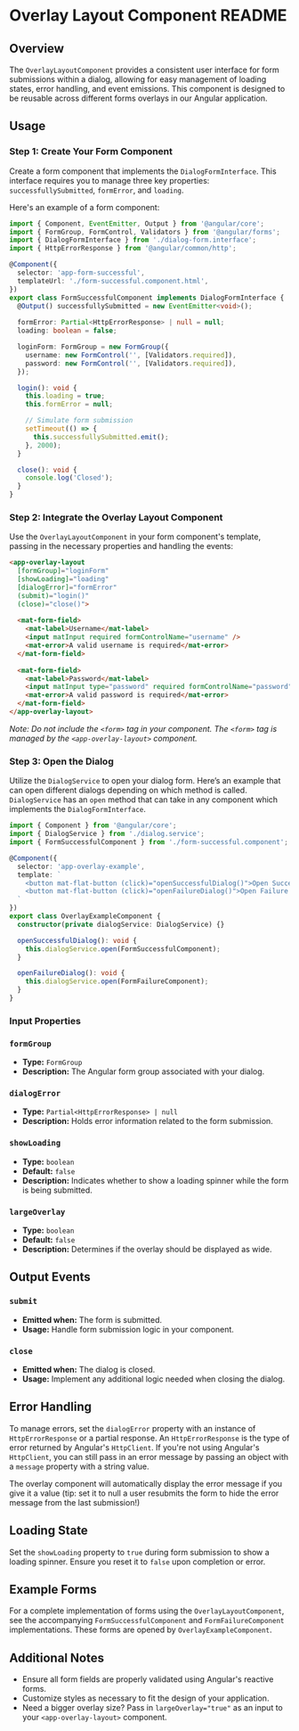 # Overlay Layout Component README

## Overview

The `OverlayLayoutComponent` provides a consistent user interface for form submissions within a dialog, 
allowing for easy management of loading states, error handling, and event emissions. 
This component is designed to be reusable across different forms overlays in our Angular application.

## Usage
### Step 1: Create Your Form Component

Create a form component that implements the `DialogFormInterface`. 
This interface requires you to manage three key properties: `successfullySubmitted`, `formError`, and `loading`.

Here's an example of a form component:

```typescript
import { Component, EventEmitter, Output } from '@angular/core';
import { FormGroup, FormControl, Validators } from '@angular/forms';
import { DialogFormInterface } from './dialog-form.interface';
import { HttpErrorResponse } from '@angular/common/http';

@Component({
  selector: 'app-form-successful',
  templateUrl: './form-successful.component.html',
})
export class FormSuccessfulComponent implements DialogFormInterface {
  @Output() successfullySubmitted = new EventEmitter<void>();
  
  formError: Partial<HttpErrorResponse> | null = null;
  loading: boolean = false;

  loginForm: FormGroup = new FormGroup({
    username: new FormControl('', [Validators.required]),
    password: new FormControl('', [Validators.required]),
  });

  login(): void {
    this.loading = true;
    this.formError = null;

    // Simulate form submission
    setTimeout(() => {
      this.successfullySubmitted.emit();
    }, 2000);
  }

  close(): void {
    console.log('Closed');
  }
}
```

### Step 2: Integrate the Overlay Layout Component

Use the `OverlayLayoutComponent` in your form component's template, passing in the necessary properties and handling the events:

```html
<app-overlay-layout
  [formGroup]="loginForm"
  [showLoading]="loading"
  [dialogError]="formError"
  (submit)="login()"
  (close)="close()">
  
  <mat-form-field>
    <mat-label>Username</mat-label>
    <input matInput required formControlName="username" />
    <mat-error>A valid username is required</mat-error>
  </mat-form-field>
  
  <mat-form-field>
    <mat-label>Password</mat-label>
    <input matInput type="password" required formControlName="password" />
    <mat-error>A valid password is required</mat-error>
  </mat-form-field>
</app-overlay-layout>
```

_Note: Do not include the `<form>` tag in your component. The `<form>` tag is managed by the `<app-overlay-layout>` component._

### Step 3: Open the Dialog

Utilize the `DialogService` to open your dialog form. 
Here’s an example that can open different dialogs depending on which method is called.
`DialogService` has an `open` method that can take in any component which implements the `DialogFormInterface`.

```typescript
import { Component } from '@angular/core';
import { DialogService } from './dialog.service';
import { FormSuccessfulComponent } from './form-successful.component';

@Component({
  selector: 'app-overlay-example',
  template: `
    <button mat-flat-button (click)="openSuccessfulDialog()">Open Successful Dialog</button>
    <button mat-flat-button (click)="openFailureDialog()">Open Failure Dialog</button>
  `
})
export class OverlayExampleComponent {
  constructor(private dialogService: DialogService) {}

  openSuccessfulDialog(): void {
    this.dialogService.open(FormSuccessfulComponent);
  }

  openFailureDialog(): void {
    this.dialogService.open(FormFailureComponent);
  }
}
```

### Input Properties

### `formGroup`

- **Type:** `FormGroup`
- **Description:** The Angular form group associated with your dialog.

### `dialogError`

- **Type:** `Partial<HttpErrorResponse> | null`
- **Description:** Holds error information related to the form submission.

### `showLoading`

- **Type:** `boolean`
- **Default:** `false`
- **Description:** Indicates whether to show a loading spinner while the form is being submitted.

### `largeOverlay`

- **Type:** `boolean`
- **Default:** `false`
- **Description:** Determines if the overlay should be displayed as wide.

## Output Events

### `submit`

- **Emitted when:** The form is submitted.
- **Usage:** Handle form submission logic in your component.

### `close`

- **Emitted when:** The dialog is closed.
- **Usage:** Implement any additional logic needed when closing the dialog.

## Error Handling

To manage errors, set the `dialogError` property with an instance of `HttpErrorResponse` or a partial response.
An `HttpErrorResponse` is the type of error returned by Angular's `HttpClient`. If you're not using Angular's `HttpClient`,
you can still pass in an error message by passing an object with a `message` property with a string value.

The overlay component will automatically display the error message if you give it a value 
(tip: set it to null a user resubmits the form to hide the error message from the last submission!)

## Loading State

Set the `showLoading` property to `true` during form submission to show a loading spinner. 
Ensure you reset it to `false` upon completion or error.

## Example Forms

For a complete implementation of forms using the `OverlayLayoutComponent`, 
see the accompanying `FormSuccessfulComponent` and `FormFailureComponent` implementations.
These forms are opened by `OverlayExampleComponent`.

## Additional Notes

- Ensure all form fields are properly validated using Angular's reactive forms.
- Customize styles as necessary to fit the design of your application.
- Need a bigger overlay size? Pass in `largeOverlay="true"` as an input to your `<app-overlay-layout>` component.


